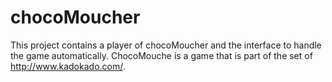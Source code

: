 chocoMoucher
============

This project contains a player of chocoMoucher and the interface to handle the game automatically. ChocoMouche is a game that is part of the set of http://www.kadokado.com/.
